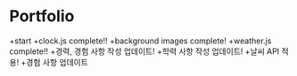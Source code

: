 # Portfolio

+start
+clock.js complete!!
+background images complete!
+weather.js complete!!
+경력, 경험 사항 작성 업데이트!
+학력 사항 작성 업데이트!
+날씨 API 적용!
+경험 사항 업데이트